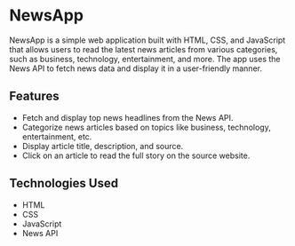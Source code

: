 # NewsApp

NewsApp is a simple web application built with HTML, CSS, and JavaScript that allows users to read the latest news articles from various categories, such as business, technology, entertainment, and more. The app uses the News API to fetch news data and display it in a user-friendly manner.


## Features

- Fetch and display top news headlines from the News API.
- Categorize news articles based on topics like business, technology, entertainment, etc.
- Display article title, description, and source.
- Click on an article to read the full story on the source website.

## Technologies Used

- HTML
- CSS
- JavaScript
- News API
